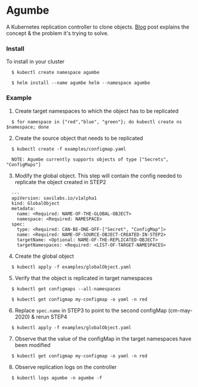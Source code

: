 # Agumbe
A Kubernetes replication controller to clone objects. [Blog](https://medium.com/@savvythrough/agumbe-a-kubernetes-operator-to-create-globalsecrets-f73c19103141?source=friends_link&sk=ea432e64dba40cecbe17618e58e4c656) post explains the concept & the problem it's trying to solve.

### Install
To install in your cluster
```
  $ kubectl create namespace agumbe

  $ helm install --name agumbe helm --namespace agumbe
```

### Example
1. Create target namespaces to which the object has to be replicated
```
  $ for namespace in {"red","blue", "green"}; do kubectl create ns $namespace; done
```
2. Create the source object that needs to be replicated
```
  $ kubectl create -f examples/configmap.yaml

  NOTE: Agumbe currently supports objects of type ["Secrets", "ConfigMaps"]
```
3. Modify the global object. This step will contain the config needed to replicate the object created in STEP2
```
  ---
  apiVersion: savilabs.io/v1alpha1
  kind: GlobalObject
  metadata:
    name: <Required: NAME-OF-THE-GLOBAL-OBJECT>
    namespace: <Required: NAMESPACE>
  spec:
    type: <Required: CAN-BE-ONE-OFF-["Secret", "ConfigMap"]>
    name: <Required: NAME-OF-SOURCE-OBJECT-CREATED-IN-STEP2>
    targetName: <Optional: NAME-OF-THE-REPLICATED-OBJECT>
    targetNamespaces: <Required: <LIST-OF-TARGET-NAMESPACES>
```
4. Create the global object
```
  $ kubectl apply -f examples/globalObject.yaml
```
5. Verify that the object is replicated in target namespaces
```
  $ kubectl get configmaps --all-namespaces

  $ kubectl get configmap my-configmap -o yaml -n red
```
6. Replace `spec.name` in STEP3 to point to the second configMap (cm-may-2020) & rerun STEP4
```
  $ kubectl apply -f examples/globalObject.yaml
```
7. Observe that the value of the configMap in the target namespaces have been modified
```
  $ kubectl get configmap my-configmap -o yaml -n red
```
8. Observe replication logs on the controller
```
  $ kubectl logs agumbe -n agumbe -f
```
